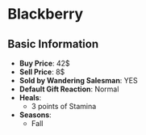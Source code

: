 # Blackberry

## Basic Information

- **Buy Price**: 42$
- **Sell Price**: 8$
- **Sold by Wandering Salesman**: YES
- **Default Gift Reaction**: Normal
- **Heals**:
  - 3 points of Stamina
- **Seasons**:
  - Fall